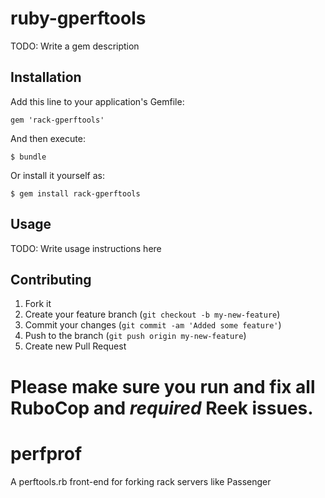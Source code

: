 # ruby-gperftools

TODO: Write a gem description

## Installation

Add this line to your application's Gemfile:

    gem 'rack-gperftools'

And then execute:

    $ bundle

Or install it yourself as:

    $ gem install rack-gperftools

## Usage

TODO: Write usage instructions here

## Contributing

1. Fork it
2. Create your feature branch (`git checkout -b my-new-feature`)
3. Commit your changes (`git commit -am 'Added some feature'`)
4. Push to the branch (`git push origin my-new-feature`)
5. Create new Pull Request

Please make sure you run and fix all RuboCop and *required* Reek issues.
=======
perfprof
========

A perftools.rb front-end for forking rack servers like Passenger
